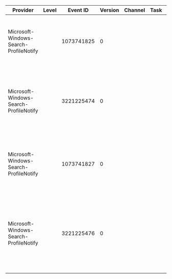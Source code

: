 Provider                                |  Level  |  Event ID    |  Version  |  Channel  |  Task  |  Opcode  |  Keyword  |  Message
----------------------------------------|---------|--------------|-----------|-----------|--------|----------|-----------|---------------------------------------------------------------------------------------------------------------------------------------------------------------------------------------------
Microsoft-Windows-Search-ProfileNotify  |         |  1073741825  |  0        |           |        |          |           |  Windows Search Service indexed data for user '{User}' successfully removed in response to user profile deletion.
Microsoft-Windows-Search-ProfileNotify  |         |  3221225474  |  0        |           |        |          |           |  Unable to remove Windows Search Service indexed data for user '{UserAccount}' in response to user profile deletion.  Error code {ErrorCode}.{ErrorMessage}.
Microsoft-Windows-Search-ProfileNotify  |         |  1073741827  |  0        |           |        |          |           |  Windows Search Service indexed data for user '{OldUserAccount}' successfully migrated to user '{NewUserAccount}' in response to user profile migration.
Microsoft-Windows-Search-ProfileNotify  |         |  3221225476  |  0        |           |        |          |           |  Unable to migrate Windows Search Service indexed data for user '{OldUserAccount}' to user '{NewUserAccount}' in response to user profile migration.  Error code {ErrorCode}.{ErrorMessage}.